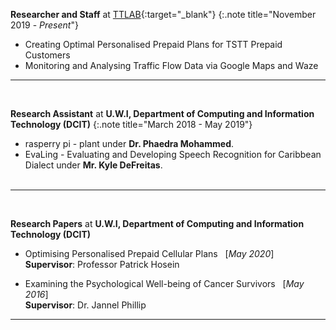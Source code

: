 **Researcher and Staff** at [TTLAB](http://lab.tt/){:target="_blank"}
{:.note title="November 2019 - _Present_"}

- Creating Optimal Personalised Prepaid Plans for TSTT Prepaid Customers
- Monitoring and Analysing Traffic Flow Data via Google Maps and Waze
&nbsp;
<hr>
&nbsp;

**Research Assistant** at **U.W.I, Department of Computing and Information Technology (DCIT)**
{:.note title="March 2018 - May 2019"}

- rasperry pi - plant under **Dr. Phaedra Mohammed**.
- EvaLing - Evaluating and Developing Speech Recognition for Caribbean Dialect under **Mr. Kyle DeFreitas**.    
&nbsp;
<hr>
&nbsp;

**Research Papers** at **U.W.I, Department of Computing and Information Technology (DCIT)**

- Optimising Personalised Prepaid Cellular Plans &nbsp; [_May 2020_] <br>
**Supervisor**: Professor Patrick Hosein

- Examining the Psychological Well-being of Cancer Survivors &nbsp; [_May 2016_] <br>
**Supervisor**: Dr. Jannel Phillip
&nbsp;
<hr>
